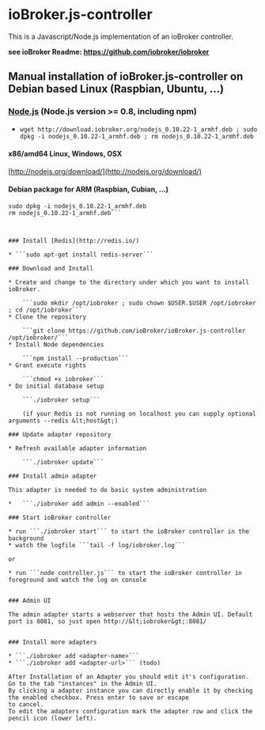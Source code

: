 # ioBroker.js-controller

This is a Javascript/Node.js implementation of an ioBroker controller.

**see ioBroker Readme: https://github.com/iobroker/iobroker**

## Manual installation of ioBroker.js-controller on Debian based Linux (Raspbian, Ubuntu, ...)


### [Node.js](http://nodejs.org) (Node.js version >= 0.8, including npm)

* ```wget http://download.iobroker.org/nodejs_0.10.22-1_armhf.deb ; sudo dpkg -i nodejs_0.10.22-1_armhf.deb ; rm nodejs_0.10.22-1_armhf.deb```
#### x86/amd64 Linux, Windows, OSX
[http://nodejs.org/download/](http://nodejs.org/download/)

#### Debian package for ARM (Raspbian, Cubian, ...)
```wget http://ccu.io.mainskater.de/nodejs_0.10.22-1_armhf.deb
sudo dpkg -i nodejs_0.10.22-1_armhf.deb
rm nodejs_0.10.22-1_armhf.deb```



### Install [Redis](http://redis.io/)

* ```sudo apt-get install redis-server```

### Download and Install

* Create and change to the directory under which you want to install ioBroker.

    ```sudo mkdir /opt/iobroker ; sudo chown $USER.$USER /opt/iobroker ; cd /opt/iobroker```
* Clone the repository

    ```git clone https://github.com/ioBroker/ioBroker.js-controller /opt/iobroker/```
* Install Node dependencies

    ```npm install --production```
* Grant execute rights

    ```chmod +x iobroker```
* Do initial database setup

    ```./iobroker setup```

    (if your Redis is not running on localhost you can supply optional arguments --redis &lt;host&gt;)

### Update adapter repository

* Refresh available adapter information

    ```./iobroker update```

### Install admin adapter

This adapter is needed to do basic system administration

*   ```./iobroker add admin --enabled```

### Start ioBroker controller

* run ```./iobroker start``` to start the ioBroker controller in the background
* watch the logfile ```tail -f log/iobroker.log```

or

* run ```node controller.js``` to start the ioBroker controller in foreground and watch the log on console


### Admin UI

The admin adapter starts a webserver that hosts the Admin UI. Default port is 8081, so just open http://&lt;iobroker&gt;:8081/


### Install more adapters

* ```./iobroker add <adapter-name>```
* ```./iobroker add <adapter-url>``` (todo)

After Installation of an Adapter you should edit it's configuration. Go to the tab "instances" in the Admin UI.
By clicking a adapter instance you can directly enable it by checking the enabled checkbox. Press enter to save or escape
to cancel.
To edit the adapters configuration mark the adapter row and click the pencil icon (lower left).



